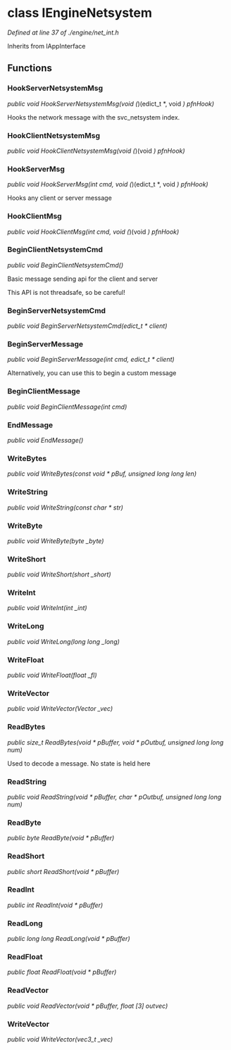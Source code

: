 # class IEngineNetsystem

*Defined at line 37 of ./engine/net_int.h*

Inherits from IAppInterface



## Functions

### HookServerNetsystemMsg

*public void HookServerNetsystemMsg(void (*)(edict_t *, void *) pfnHook)*

 Hooks the network message with the svc_netsystem index. 

### HookClientNetsystemMsg

*public void HookClientNetsystemMsg(void (*)(void *) pfnHook)*

### HookServerMsg

*public void HookServerMsg(int cmd, void (*)(edict_t *, void *) pfnHook)*

 Hooks any client or server message 

### HookClientMsg

*public void HookClientMsg(int cmd, void (*)(void *) pfnHook)*

### BeginClientNetsystemCmd

*public void BeginClientNetsystemCmd()*

 Basic message sending api for the client and server 

 This API is not threadsafe, so be careful! 

### BeginServerNetsystemCmd

*public void BeginServerNetsystemCmd(edict_t * client)*

### BeginServerMessage

*public void BeginServerMessage(int cmd, edict_t * client)*

 Alternatively, you can use this to begin a custom message 

### BeginClientMessage

*public void BeginClientMessage(int cmd)*

### EndMessage

*public void EndMessage()*

### WriteBytes

*public void WriteBytes(const void * pBuf, unsigned long long len)*

### WriteString

*public void WriteString(const char * str)*

### WriteByte

*public void WriteByte(byte _byte)*

### WriteShort

*public void WriteShort(short _short)*

### WriteInt

*public void WriteInt(int _int)*

### WriteLong

*public void WriteLong(long long _long)*

### WriteFloat

*public void WriteFloat(float _fl)*

### WriteVector

*public void WriteVector(Vector _vec)*

### ReadBytes

*public size_t ReadBytes(void * pBuffer, void * pOutbuf, unsigned long long num)*

 Used to decode a message. No state is held here 

### ReadString

*public void ReadString(void * pBuffer, char * pOutbuf, unsigned long long num)*

### ReadByte

*public byte ReadByte(void * pBuffer)*

### ReadShort

*public short ReadShort(void * pBuffer)*

### ReadInt

*public int ReadInt(void * pBuffer)*

### ReadLong

*public long long ReadLong(void * pBuffer)*

### ReadFloat

*public float ReadFloat(void * pBuffer)*

### ReadVector

*public void ReadVector(void * pBuffer, float [3] outvec)*

### WriteVector

*public void WriteVector(vec3_t _vec)*



